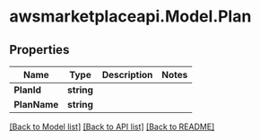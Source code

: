 # awsmarketplaceapi.Model.Plan

## Properties

Name | Type | Description | Notes
------------ | ------------- | ------------- | -------------
**PlanId** | **string** |  | 
**PlanName** | **string** |  | 

[[Back to Model list]](../README.md#documentation-for-models) [[Back to API list]](../README.md#documentation-for-api-endpoints) [[Back to README]](../README.md)

